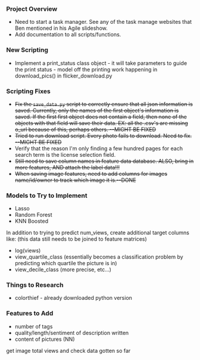 ### Project Overview
* Need to start a task manager. See any of the task manage websites that Ben mentioned in his Agile slideshow.
* Add documentation to all scripts/functions.


### New Scripting
* Implement a print_status class object - it will take parameters to guide the print status - model off the printing work happening in download_pics() in flicker_download.py

### Scripting Fixes
* ~~Fix the `save_data.py` script to correctly ensure that all json information is saved. Currently, only the names of the first object's information is saved. If the first first object does not contain a field, then none of the objects with that field will save their data. EX: all the .csv's are missing o_url because of this, perhaps others. --MIGHT BE FIXED~~
* ~~Tried to run download script. Every photo fails to download. Need to fix. --MIGHT BE FIXED~~
* Verify that the reason I'm only finding a few hundred pages for each search term is the license selection field.
* ~~Still need to save column names in feature data database. ALSO, bring in more features, AND attach the label data!!!~~
* ~~When saving image features, need to add columns for images name/id/owner to track which image it is.--DONE~~


### Models to Try to Implement
* Lasso
* Random Forest
* KNN Boosted

In addition to trying to predict num_views, create additional target columns like: (this data still needs to be joined to feature matrices)
* log(views)
* view_quartile_class (essentially becomes a classification problem by predicting which quartile the picture is in)
* view_decile_class (more precise, etc...)


### Things to Research
* colorthief - already downloaded python version

### Features to Add
* number of tags
* quality/length/sentiment of description written
* content of pictures (NN)


get image total views and check data gotten so far
